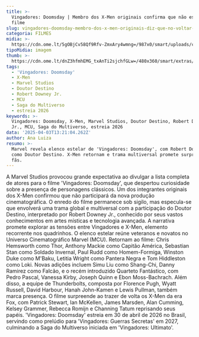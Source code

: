 ```yaml
---
title: >-
  Vingadores: Doomsday | Membro dos X-Men originais confirma que não estará no
  filme
slug: vingadores-doomsday-membro-dos-x-men-originais-diz-que-no-voltar-no-filme
categoria: FILMES
midia: >-
  https://cdn.ome.lt/5gOBjCv58Qf9Rfv-ZmxAry4wmng=/987x0/smart/uploads/conteudo/fotos/OMELETE_CAPA_-_2025-04-03T101158.059.png
tipoMidia: imagem
thumb: >-
  https://cdn.ome.lt/dnZ3hfmhEMG_txAnTi2sjchfGLw=/480x360/smart/extras/conteudos/omelete_THUMB_-_2025-04-03T101139.391.png
tags:
  - 'Vingadores: Doomsday'
  - X-Men
  - Marvel Studios
  - Doutor Destino
  - Robert Downey Jr.
  - MCU
  - Saga do Multiverso
  - estreia 2026
keywords: >-
  Vingadores: Doomsday, X-Men, Marvel Studios, Doutor Destino, Robert Downey
  Jr., MCU, Saga do Multiverso, estreia 2026
data: '2025-04-03T13:21:04.262Z'
author: Ana Luiza
resumo: >-
  Marvel revela elenco estelar de 'Vingadores: Doomsday', com Robert Downey Jr.
  como Doutor Destino. X-Men retornam e trama multiversal promete surpreender
  fãs.
---
```


A Marvel Studios provocou grande expectativa ao divulgar a lista completa de atores para o filme 'Vingadores: Doomsday', que despertou curiosidade sobre a presença de personagens clássicos. Um dos integrantes originais dos X-Men confirmou que não participará da nova produção cinematográfica. O enredo do filme permanece sob sigilo, mas especula-se que envolverá uma trama global e multiversal com a participação do Doutor Destino, interpretado por Robert Downey Jr., conhecido por seus vastos conhecimentos em artes místicas e tecnologia avançada. A narrativa promete explorar as tensões entre Vingadores e X-Men, elemento recorrente nos quadrinhos. O elenco estelar reúne veteranos e novatos no Universo Cinematográfico Marvel (MCU). Retornam ao filme: Chris Hemsworth como Thor, Anthony Mackie como Capitão América, Sebastian Stan como Soldado Invernal, Paul Rudd como Homem-Formiga, Winston Duke como M'Baku, Letitia Wright como Pantera Negra e Tom Hiddleston como Loki. Novas adições incluem Simu Liu como Shang-Chi, Danny Ramirez como Falcão, e o recém introduzido Quarteto Fantástico, com Pedro Pascal, Vanessa Kirby, Joseph Quinn e Ebon Moss-Bachrach. Além disso, a equipe de Thunderbolts, composta por Florence Pugh, Wyatt Russell, David Harbour, Hanah John-Kamen e Lewis Pullman, também marca presença. O filme surpreende ao trazer de volta os X-Men da era Fox, com Patrick Stewart, Ian McKellen, James Marsden, Alan Cumming, Kelsey Grammer, Rebecca Romijn e Channing Tatum reprisando seus papéis. 'Vingadores: Doomsday' estreia em 30 de abril de 2026 no Brasil, servindo como prelúdio para 'Vingadores: Guerras Secretas' em 2027, culminando a Saga do Multiverso iniciada em 'Vingadores: Ultimato'.
